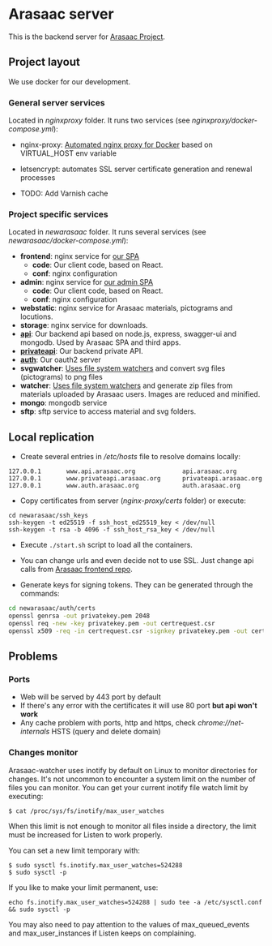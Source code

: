 # Arasaac server

This is the backend server for [Arasaac Project](https://github.com/juanda99/arasaac-frontend). 

## Project layout

We use docker for our development. 

### General server services

Located in *nginxproxy* folder. It runs two services (see *nginxproxy/docker-compose.yml*):
- nginx-proxy: [Automated nginx proxy for Docker](https://github.com/jwilder/nginx-proxy) based on VIRTUAL_HOST env variable
- letsencrypt: automates SSL server certificate generation and renewal processes

- TODO: Add Varnish cache

### Project specific services

Located in *newarasaac* folder. It runs several services (see *newarasaac/docker-compose.yml*):
- **frontend**: nginx service for [our SPA](https://github.com/juanda99/arasaac-frontend)
  - **code**: Our client code, based on React.
  - **conf**: nginx configuration
- **admin**: nginx service for [our admin SPA](https://github.com/juanda99/arasaac-admin)
  - **code**: Our client code, based on React.
  - **conf**: nginx configuration
- **webstatic**: nginx service for Arasaac materials, pictograms and locutions.
- **storage**: nginx service for downloads.
- [**api**](./docs/api.md): Our backend api based on node.js, express, swagger-ui and mongodb. Used by Arasaac SPA and third apps.
- [**privateapi**](./docs/privateapi.md): Our backend private API.
- [**auth**](./docs/auth.md): Our oauth2 server
- **svgwatcher**: [Uses file system watchers](https://github.com/paulmillr/chokidar) and convert svg files (pictograms) to png files
- **watcher**: [Uses file system watchers](https://github.com/paulmillr/chokidar) and generate zip files from materials uploaded by Arasaac users. Images are reduced and minified. 
- **mongo**: mongodb service
- **sftp**: sftp service to access material and svg folders.

## Local replication

- Create several entries in */etc/hosts* file to resolve domains locally:
```
127.0.0.1       www.api.arasaac.org             api.arasaac.org
127.0.0.1       www.privateapi.arasaac.org      privateapi.arasaac.org
127.0.0.1       www.auth.arasaac.org            auth.arasaac.org
```

- Copy certificates from server (*nginx-proxy/certs* folder) or execute:
``` 
cd newarasaac/ssh_keys
ssh-keygen -t ed25519 -f ssh_host_ed25519_key < /dev/null
ssh-keygen -t rsa -b 4096 -f ssh_host_rsa_key < /dev/null
```

- Execute ```./start.sh``` script to load all the containers.

- You can change urls and even decide not to use SSL. Just change api calls from [Arasaac frontend repo](https://github.com/juanda99/arasaac-frontend).

- Generate keys for signing tokens. They can be generated through the commands:

```bash
cd newarasaac/auth/certs
openssl genrsa -out privatekey.pem 2048
openssl req -new -key privatekey.pem -out certrequest.csr
openssl x509 -req -in certrequest.csr -signkey privatekey.pem -out certificate.pem
```

## Problems

### Ports

- Web will be served by 443 port by default
- If there's any error with the certificates it will use 80 port **but api won't work**
- Any cache problem with ports, http and https, check *chrome://net-internals* HSTS (query and delete domain)

### Changes monitor

Arasaac-watcher uses inotify by default on Linux to monitor directories for changes. It's not uncommon to encounter a system limit on the number of files you can monitor. You can get your current inotify file watch limit by executing:
```
$ cat /proc/sys/fs/inotify/max_user_watches
```

When this limit is not enough to monitor all files inside a directory, the limit must be increased for Listen to work properly.

You can set a new limit temporary with:
```
$ sudo sysctl fs.inotify.max_user_watches=524288
$ sudo sysctl -p
```

If you like to make your limit permanent, use:

```
echo fs.inotify.max_user_watches=524288 | sudo tee -a /etc/sysctl.conf && sudo sysctl -p
```

You may also need to pay attention to the values of max_queued_events and max_user_instances if Listen keeps on complaining.
